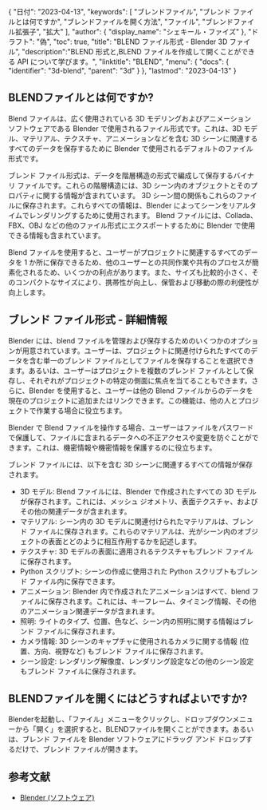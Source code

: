 {
"日付": "2023-04-13",
  "keywords": [
"ブレンドファイル",
"ブレンド ファイルとは何ですか",
"ブレンドファイルを開く方法",
"ファイル",
"ブレンドファイル拡張子",
"拡大"
],
  "author": {
"display_name": "シェキール・ファイズ"
},
"ドラフト": "偽",
"toc": true,
"title": "BLEND ファイル形式 - Blender 3D ファイル",
  "description":"BLEND 形式と,BLEND ファイルを作成して開くことができる API について学びます。",
  "linktitle": "BLEND",
  "menu": {
    "docs": {
      "identifier": "3d-blend",
"parent": "3d"
}
},
"lastmod": "2023-04-13"
}

## BLENDファイルとは何ですか?

Blend ファイルは、広く使用されている 3D モデリングおよびアニメーション ソフトウェアである Blender で使用されるファイル形式です。これは、3D モデル、マテリアル、テクスチャ、アニメーションなどを含む 3D シーンに関連するすべてのデータを保存するために Blender で使用されるデフォルトのファイル形式です。

ブレンド ファイル形式は、データを階層構造の形式で編成して保存するバイナリ ファイルです。これらの階層構造には、3D シーン内のオブジェクトとそのプロパティに関する情報が含まれています。 3D シーン間の関係もこれらのファイルに保存されます。これらすべての情報は、Blender によってシーンをリアルタイムでレンダリングするために使用されます。 Blend ファイルには、Collada、FBX、OBJ などの他のファイル形式にエクスポートするために Blender で使用できる情報も含まれています。

Blend ファイルを使用すると、ユーザーがプロジェクトに関連するすべてのデータを 1 か所に保存できるため、他のユーザーとの共同作業や共有のプロセスが簡素化されるため、いくつかの利点があります。また、サイズも比較的小さく、そのコンパクトなサイズにより、携帯性が向上し、保管および移動の際の利便性が向上します。

## ブレンド ファイル形式 - 詳細情報

Blender には、blend ファイルを管理および保存するためのいくつかのオプションが用意されています。ユーザーは、プロジェクトに関連付けられたすべてのデータを含む単一のブレンド ファイルとしてファイルを保存することを選択できます。あるいは、ユーザーはプロジェクトを複数のブレンド ファイルとして保存し、それぞれがプロジェクトの特定の側面に焦点を当てることもできます。さらに、Blender を使用すると、ユーザーは他の Blend ファイルからのデータを現在のプロジェクトに追加またはリンクできます。この機能は、他の人とプロジェクトで作業する場合に役立ちます。

Blender で Blend ファイルを操作する場合、ユーザーはファイルをパスワードで保護して、ファイルに含まれるデータへの不正アクセスや変更を防ぐことができます。これは、機密情報や機密情報を保護するのに役立ちます。

ブレンド ファイルには、以下を含む 3D シーンに関連するすべての情報が保存されます。

- 3D モデル: Blend ファイルには、Blender で作成されたすべての 3D モデルが保存されます。これには、メッシュ ジオメトリ、表面テクスチャ、およびその他の関連データが含まれます。
- マテリアル: シーン内の 3D モデルに関連付けられたマテリアルは、ブレンド ファイルに保存されます。これらのマテリアルは、光がシーン内のオブジェクトの表面とどのように相互作用するかを記述します。
- テクスチャ: 3D モデルの表面に適用されるテクスチャもブレンド ファイルに保存されます。
- Python スクリプト: シーンの作成に使用された Python スクリプトもブレンド ファイル内に保存できます。
- アニメーション: Blender 内で作成されたアニメーションはすべて、blend ファイルに保存されます。これには、キーフレーム、タイミング情報、その他のアニメーション関連データが含まれます。
- 照明: ライトのタイプ、位置、色など、シーン内の照明に関する情報はブレンド ファイルに保存されます。
- カメラ情報: 3D シーンのキャプチャに使用されるカメラに関する情報 (位置、方向、視野など) もブレンド ファイルに保存されます。
- シーン設定: レンダリング解像度、レンダリング設定などの他のシーン設定もブレンド ファイルに保存されます。

## BLENDファイルを開くにはどうすればよいですか?
Blenderを起動し、「ファイル」メニューをクリックし、ドロップダウンメニューから「開く」を選択すると、BLENDファイルを開くことができます。あるいは、ブレンド ファイルを Blender ソフトウェアにドラッグ アンド ドロップするだけで、ブレンド ファイルが開きます。

## 参考文献
* [Blender (ソフトウェア)](https://en.wikipedia.org/wiki/Blender_(software))

